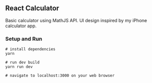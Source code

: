 ## React Calculator

Basic calculator using MathJS API. UI design inspired by my iPhone calculator app.

### Setup and Run

```
# install dependencies
yarn

# run dev build
yarn run dev

# navigate to localhost:3000 on your web browser
```
